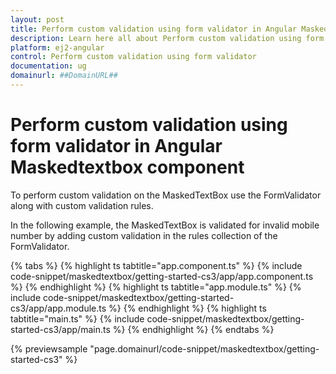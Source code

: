 ```yaml
---
layout: post
title: Perform custom validation using form validator in Angular Maskedtextbox component | Syncfusion
description: Learn here all about Perform custom validation using form validator in Syncfusion Angular Maskedtextbox component of Syncfusion Essential JS 2 and more.
platform: ej2-angular
control: Perform custom validation using form validator 
documentation: ug
domainurl: ##DomainURL##
---
```


# Perform custom validation using form validator in Angular Maskedtextbox component

To perform custom validation on the MaskedTextBox use the FormValidator along with custom validation rules.

In the following example, the MaskedTextBox is validated for invalid mobile number by adding custom validation in the rules collection of the FormValidator.

{% tabs %}
{% highlight ts tabtitle="app.component.ts" %}
{% include code-snippet/maskedtextbox/getting-started-cs3/app/app.component.ts %}
{% endhighlight %}
{% highlight ts tabtitle="app.module.ts" %}
{% include code-snippet/maskedtextbox/getting-started-cs3/app/app.module.ts %}
{% endhighlight %}
{% highlight ts tabtitle="main.ts" %}
{% include code-snippet/maskedtextbox/getting-started-cs3/app/main.ts %}
{% endhighlight %}
{% endtabs %}
  
{% previewsample "page.domainurl/code-snippet/maskedtextbox/getting-started-cs3" %}